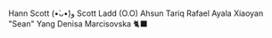 Hann Scott (•̀ᴗ•́)و
Scott Ladd (O.O)
Ahsun Tariq
Rafael Ayala
Xiaoyan "Sean" Yang
Denisa Marcisovska 🐈‍⬛